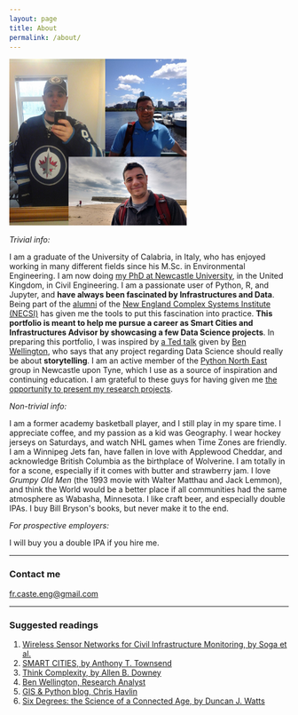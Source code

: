 ```yaml
---
layout: page
title: About
permalink: /about/
---
```


<img src="/images/collage.png" width="320" height="300"> 



*Trivial info:*

I am a graduate of the University of Calabria, in Italy, who has enjoyed working in many different fields since his M.Sc. in Environmental Engineering. I am now doing [my PhD at Newcastle University](https://research.ncl.ac.uk/water/people/phdstudents/francescocastellani/), in the United Kingdom, in Civil Engineering. I am a passionate user of Python, R, and Jupyter, and **have always been fascinated by Infrastructures and Data**. Being part of the [alumni](https://www.facebook.com/photo.php?fbid=10154544111016546&set=pcb.312954742468214&type=3&theater) of the [New England Complex Systems Institute (NECSI)](https://en.wikipedia.org/wiki/New_England_Complex_Systems_Institute) has given me the tools to put this fascination into practice. **This portfolio is meant to help me pursue a career as Smart Cities and Infrastructures Advisor by showcasing a few Data Science projects**. In preparing this portfolio, I was inspired by [a Ted talk](https://www.youtube.com/watch?v=6xsvGYIxJok) given by [Ben Wellington](https://www.ted.com/speakers/ben_wellington), who says that any project regarding Data Science should really be about **storytelling**. I am an active member of the [Python North East](https://twitter.com/search?q=python%20north%20east&src=typd) group in Newcastle upon Tyne, which I use as a source of inspiration and continuing education. I am grateful to these guys for having given me [the opportunity to present my research projects](https://twitter.com/zizzipupp/status/875314690305470464).


*Non-trivial info:*

I am a former academy basketball player, and I still play in my spare time. I appreciate coffee, and my passion as a kid was Geography. I wear hockey jerseys on Saturdays, and watch NHL games when Time Zones are friendly. I am a Winnipeg Jets fan, have fallen in love with Applewood Cheddar, and acknowledge British Columbia as the birthplace of Wolverine. I am totally in for a scone, especially if it comes with butter and strawberry jam. I love *Grumpy Old Men* (the 1993 movie with Walter Matthau and Jack Lemmon), and think the World would be a better place if all communities had the same atmosphere as Wabasha, Minnesota. I like craft beer, and especially double IPAs. I buy Bill Bryson's books, but never make it to the end.


*For prospective employers:*

I will buy you a double IPA if you hire me.

---

### Contact me

[fr.caste.eng@gmail.com](mailto:fr.caste.eng@gmail.com)

---
### Suggested readings
1. [Wireless Sensor Networks for Civil Infrastructure Monitoring, by Soga et al.](https://www.amazon.co.uk/Wireless-Infrastructure-Monitoring-Cambridge-Construction/dp/072776151X/ref=sr_1_3?s=books&ie=UTF8&qid=1509198502&sr=1-3&keywords=smart+infrastructures)
2. [SMART CITIES, by Anthony T. Townsend](https://www.amazon.co.uk/Smart-Cities-Civic-Hackers-Utopia/dp/0393349780/ref=sr_1_1?ie=UTF8&qid=1509198470&sr=8-1&keywords=smart+cities)
3. [Think Complexity, by Allen B. Downey](http://greenteapress.com/complexity/)
4. [Ben Wellington, Research Analyst](https://about.me/benwellington)
5. [GIS & Python blog, Chris Havlin](https://chrishavlin.wordpress.com)
6. [Six Degrees: the Science of a Connected Age, by Duncan J. Watts](https://www.amazon.co.uk/Six-Degrees-Science-Connected-Age/dp/0099444968)


